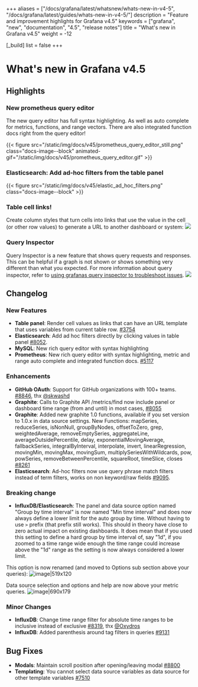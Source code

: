 +++
aliases = ["/docs/grafana/latest/whatsnew/whats-new-in-v4-5", "/docs/grafana/latest/guides/whats-new-in-v4-5/"]
description = "Feature and improvement highlights for Grafana v4.5"
keywords = ["grafana", "new", "documentation", "4.5", "release notes"]
title = "What's new in Grafana v4.5"
weight = -12

[_build]
  list = false
+++

# What's new in Grafana v4.5

## Highlights

### New prometheus query editor

The new query editor has full syntax highlighting. As well as auto complete for metrics, functions, and range vectors. There are also integrated function docs right from the query editor!

{{< figure src="/static/img/docs/v45/prometheus_query_editor_still.png" class="docs-image--block" animated-gif="/static/img/docs/v45/prometheus_query_editor.gif" >}}

### Elasticsearch: Add ad-hoc filters from the table panel

{{< figure src="/static/img/docs/v45/elastic_ad_hoc_filters.png" class="docs-image--block" >}}

### Table cell links!

Create column styles that turn cells into links that use the value in the cell (or other row values) to generate a URL to another dashboard or system:
![](/static/img/docs/v45/table_links.jpg)

### Query Inspector

Query Inspector is a new feature that shows query requests and responses. This can be helpful if a graph is not shown or shows something very different than what you expected.
For more information about query inspector, refer to [using grafanas query inspector to troubleshoot issues](https://community.grafana.com/t/using-grafanas-query-inspector-to-troubleshoot-issues/2630).
![](/static/img/docs/v45/query_inspector.png)

## Changelog

### New Features

- **Table panel**: Render cell values as links that can have an URL template that uses variables from current table row. [#3754](https://github.com/grafana/grafana/issues/3754)
- **Elasticsearch**: Add ad hoc filters directly by clicking values in table panel [#8052](https://github.com/grafana/grafana/issues/8052).
- **MySQL**: New rich query editor with syntax highlighting
- **Prometheus**: New rich query editor with syntax highlighting, metric and range auto complete and integrated function docs. [#5117](https://github.com/grafana/grafana/issues/5117)

### Enhancements

- **GitHub OAuth**: Support for GitHub organizations with 100+ teams. [#8846](https://github.com/grafana/grafana/issues/8846), thx [@skwashd](https://github.com/skwashd)
- **Graphite**: Calls to Graphite API /metrics/find now include panel or dashboard time range (from and until) in most cases, [#8055](https://github.com/grafana/grafana/issues/8055)
- **Graphite**: Added new graphite 1.0 functions, available if you set version to 1.0.x in data source settings. New Functions: mapSeries, reduceSeries, isNonNull, groupByNodes, offsetToZero, grep, weightedAverage, removeEmptySeries, aggregateLine, averageOutsidePercentile, delay, exponentialMovingAverage, fallbackSeries, integralByInterval, interpolate, invert, linearRegression, movingMin, movingMax, movingSum, multiplySeriesWithWildcards, pow, powSeries, removeBetweenPercentile, squareRoot, timeSlice, closes [#8261](https://github.com/grafana/grafana/issues/8261)
- **Elasticsearch**: Ad-hoc filters now use query phrase match filters instead of term filters, works on non keyword/raw fields [#9095](https://github.com/grafana/grafana/issues/9095).

### Breaking change

- **InfluxDB/Elasticsearch**: The panel and data source option named "Group by time interval" is now named "Min time interval" and does now always define a lower limit for the auto group by time. Without having to use `>` prefix (that prefix still works). This should in theory have close to zero actual impact on existing dashboards. It does mean that if you used this setting to define a hard group by time interval of, say "1d", if you zoomed to a time range wide enough the time range could increase above the "1d" range as the setting is now always considered a lower limit.

This option is now renamed (and moved to Options sub section above your queries):
![image|519x120](upload://ySjHOVpavV6yk9LHQxL9nq2HIsT.png)

Data source selection and options and help are now above your metric queries.
![image|690x179](upload://5kNDxKgMz1BycOKgG3iWYLsEVXv.png)

### Minor Changes

- **InfluxDB**: Change time range filter for absolute time ranges to be inclusive instead of exclusive [#8319](https://github.com/grafana/grafana/issues/8319), thx [@Oxydros](https://github.com/Oxydros)
- **InfluxDB**: Added parenthesis around tag filters in queries [#9131](https://github.com/grafana/grafana/pull/9131)

## Bug Fixes

- **Modals**: Maintain scroll position after opening/leaving modal [#8800](https://github.com/grafana/grafana/issues/8800)
- **Templating**: You cannot select data source variables as data source for other template variables [#7510](https://github.com/grafana/grafana/issues/7510)
